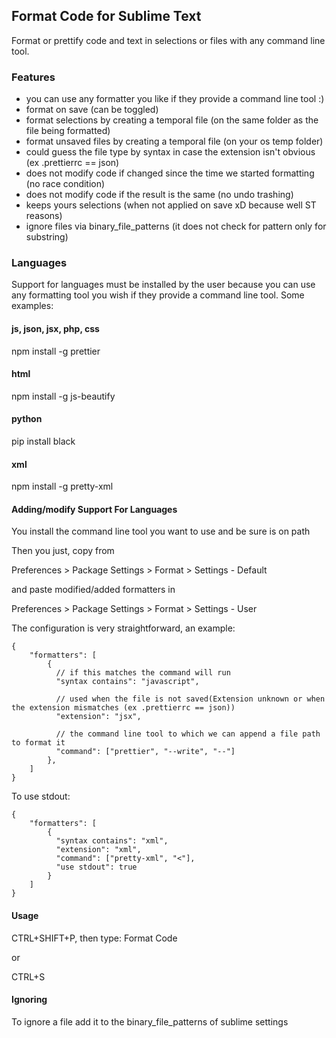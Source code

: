 ## Format Code for Sublime Text

Format or prettify code and text in selections or files with any command line tool.

### Features

- you can use any formatter you like if they provide a command line tool :)
- format on save (can be toggled)
- format selections by creating a temporal file (on the same folder as the file being formatted)
- format unsaved files by creating a temporal file (on your os temp folder)
- could guess the file type by syntax in case the extension isn't obvious (ex .prettierrc == json)
- does not modify code if changed since the time we started formatting (no race condition)
- does not modify code if the result is the same (no undo trashing)
- keeps yours selections (when not applied on save xD because well ST reasons)
- ignore files via binary_file_patterns (it does not check for pattern only for substring)

### Languages

Support for languages must be installed by the user because you can use any formatting tool you wish if they provide a command line tool. Some examples:

#### js, json, jsx, php, css

npm install -g prettier

#### html

npm install -g js-beautify

#### python

pip install black

#### xml

npm install -g pretty-xml

#### Adding/modify Support For Languages

You install the command line tool you want to use and be sure is on path

Then you just, copy from

Preferences > Package Settings > Format > Settings - Default

and paste modified/added formatters in

Preferences > Package Settings > Format > Settings - User

The configuration is very straightforward, an example:

```
{
	"formatters": [
		{
		  // if this matches the command will run
		  "syntax contains": "javascript",

		  // used when the file is not saved(Extension unknown or when the extension mismatches (ex .prettierrc == json))
		  "extension": "jsx",

		  // the command line tool to which we can append a file path to format it
		  "command": ["prettier", "--write", "--"]
		},
	]
}
```

To use stdout:

```
{
	"formatters": [
		{
		  "syntax contains": "xml",
		  "extension": "xml",
		  "command": ["pretty-xml", "<"],
		  "use stdout": true
		}
	]
}
```

#### Usage

CTRL+SHIFT+P, then type: Format Code

or

CTRL+S

#### Ignoring

To ignore a file add it to the binary_file_patterns of sublime settings